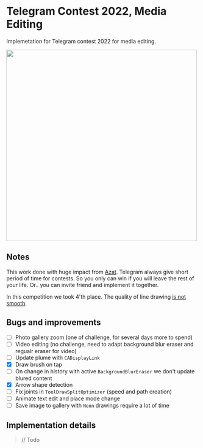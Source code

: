 # Telegram Contest 2022, Media Editing

Implemetation for Telegram contest 2022 for media editing.

<img src="https://user-images.githubusercontent.com/964601/200111856-82fa2cdc-b36b-4307-895d-7957ed4cdfd8.jpg" width="500">

## Notes

This work done with huge impact from [Azat](https://github.com/azatZul). Telegram always give short period of time for contests. So you only can win if you will leave the rest of your life. Or.. you can invite friend and implement it together.

In this competition we took 4'th place. The quality of line drawing [is not smooth](https://contest.com/ios2022-r1/entry4203).

## Bugs and improvements

- [ ] Photo gallery zoom (one of challenge, for several days more to spend)
- [ ] Video editing (no challenge, need to adapt background blur eraser and regualr eraser for video)
- [ ] Update plume with `CADisplayLink`
- [x] Draw brush on tap
- [ ] On change in history with active `BackgroundBlurEraser` we don't update blured content
- [x] Arrow shape detection
- [ ] Fix joints in `ToolDrawSplitOptimizer` (speed and  path creation)
- [ ] Animate text edit and place mode change
- [ ] Save image to gallery with `Neon` drawings require a lot of time

## Implementation details

> // Todo
